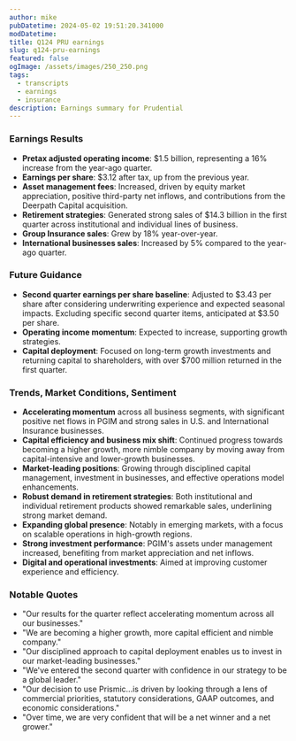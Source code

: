 ```yaml
---
author: mike
pubDatetime: 2024-05-02 19:51:20.341000
modDatetime: 
title: Q124 PRU earnings
slug: q124-pru-earnings
featured: false
ogImage: /assets/images/250_250.png
tags:
  - transcripts
  - earnings
  - insurance
description: Earnings summary for Prudential
---
```


### Earnings Results
- **Pretax adjusted operating income**: $1.5 billion, representing a 16% increase from the year-ago quarter.
- **Earnings per share**: $3.12 after tax, up from the previous year.
- **Asset management fees**: Increased, driven by equity market appreciation, positive third-party net inflows, and contributions from the Deerpath Capital acquisition.
- **Retirement strategies**: Generated strong sales of $14.3 billion in the first quarter across institutional and individual lines of business.
- **Group Insurance sales**: Grew by 18% year-over-year.
- **International businesses sales**: Increased by 5% compared to the year-ago quarter.

### Future Guidance
- **Second quarter earnings per share baseline**: Adjusted to $3.43 per share after considering underwriting experience and expected seasonal impacts. Excluding specific second quarter items, anticipated at $3.50 per share.
- **Operating income momentum**: Expected to increase, supporting growth strategies.
- **Capital deployment**: Focused on long-term growth investments and returning capital to shareholders, with over $700 million returned in the first quarter.

### Trends, Market Conditions, Sentiment
- **Accelerating momentum** across all business segments, with significant positive net flows in PGIM and strong sales in U.S. and International Insurance businesses.
- **Capital efficiency and business mix shift**: Continued progress towards becoming a higher growth, more nimble company by moving away from capital-intensive and lower-growth businesses.
- **Market-leading positions**: Growing through disciplined capital management, investment in businesses, and effective operations model enhancements.
- **Robust demand in retirement strategies**: Both institutional and individual retirement products showed remarkable sales, underlining strong market demand.
- **Expanding global presence**: Notably in emerging markets, with a focus on scalable operations in high-growth regions.
- **Strong investment performance**: PGIM's assets under management increased, benefiting from market appreciation and net inflows.
- **Digital and operational investments**: Aimed at improving customer experience and efficiency.

### Notable Quotes
- "Our results for the quarter reflect accelerating momentum across all our businesses."
- "We are becoming a higher growth, more capital efficient and nimble company."
- "Our disciplined approach to capital deployment enables us to invest in our market-leading businesses."
- "We've entered the second quarter with confidence in our strategy to be a global leader."
- "Our decision to use Prismic...is driven by looking through a lens of commercial priorities, statutory considerations, GAAP outcomes, and economic considerations."
- "Over time, we are very confident that will be a net winner and a net grower."
